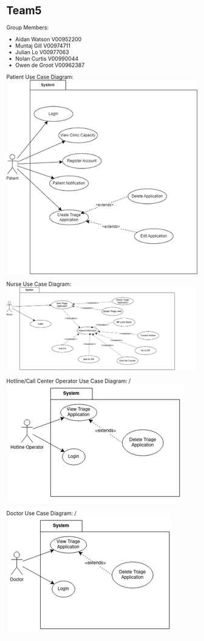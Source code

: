 # Team5

Group Members:
- Aidan Watson V00952200
- Muntaj Gill V00974711
- Julian Lo V00977063
- Nolan Curtis V00990044
- Owen de Groot V00962387

Patient Use Case Diagram:
![Alt](/useCaseDiagrams/UseCaseDiagram.drawio.png)

Nurse Use Case Diagram:
![Alt](/useCaseDiagrams/NurseUseCaseDiagram.drawio.png)

Hotline/Call Center Operator Use Case Diagram:
/
![Alt](/useCaseDiagrams/OpUseCaseDiagram.drawio.png)

Doctor Use Case Diagram:
/
![Alt](/useCaseDiagrams/DocUseCaseDiagram.drawio.png)
